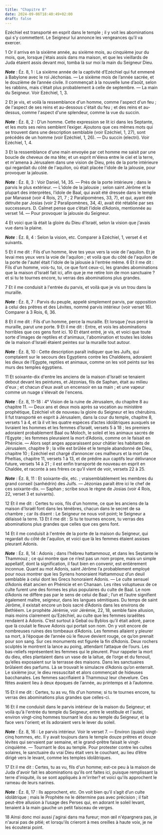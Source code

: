 ```yaml
---
title: "Chapitre 8"
date: 2024-09-06T18:40:49+02:00
draft: false
---
```



Ezéchiel est transporté en esprit dans le temple ; il y voit les abominations qui s’y commettent.
Le Seigneur lui annonce les vengeances qu’il va exercer.


1 Or il arriva en la sixième année, au sixième mois, au cinquième jour du mois, que, lorsque j'étais assis dans ma maison, et que les vieillards de Juda étaient assis devant moi, tomba là sur moi la main du Seigneur Dieu.

***Note*** :  Éz. 8, 1 : La sixième année de la captivité d’Ezéchiel qui fut emmené à Babylone avec le roi Jéchonias. ― Le sixième mois de l’année sacrée, et le douzième de l’année civile. Il commençait à la nouvelle lune d’août, selon les rabbins, mais c’était plus probablement à celle de septembre. ― La main du Seigneur. Voir Ezéchiel, 1, 3.

2 Et je vis, et voilà la ressemblance d'un homme, comme l'aspect d'un feu ; de l'aspect de ses reins et au-dessous c'était du feu ; et des reins et au-dessus, comme l'aspect d'une splendeur, comme la vue du succin.

***Note*** :  Éz. 8, 2 : D’un homme. Cette expression se lit ici dans les Septante, et les mots ses reins semblent l’exiger. Ajoutons que ces mêmes mots qui se trouvent dans une description semblable (voir Ezéchiel, 1, 27), sont précédés de un homme (voir Ezéchiel, 1, 26). ― Du succin (electri). Voir Ezéchiel, 1, 4.

3 Et la ressemblance d'une main envoyée par cet homme me saisit par une boucle de cheveux de ma tête; et un esprit m'éleva entre le ciel et la terre, et m'amena à Jérusalem dans une vision de Dieu, près de la porte intérieure qui regardait du côté de l'aquilon, où était placée l'idole de la jalousie, pour provoquer la jalousie.

***Note*** :  Éz. 8, 3 : Voir Daniel, 14, 35. ― Près de la porte intérieure ; dans le parvis le plus extérieur. ― L’idole de la jalousie ; selon saint Jérôme et la plupart des interprètes, l’idole de Baal, qui avait été dressée dans le temple par Manassé (voir 4 Rois, 21, 7 ; 2 Paralipomènes, 33, 7), et qui, ayant été détruite par Josias (voir 2 Paralipomènes, 34, 4), avait été rétablie par ses successeurs. D. Calmet pense que c’était l’idole d’Adonis, mentionnée au verset 14. ― Pour provoquer la jalousie du Seigneur.

4 Et voici que là était la gloire du Dieu d'Israël, selon la vision que j'avais vue dans la plaine.

***Note*** :  Éz. 8, 4 : Selon la vision, etc. Comparer à Ezéchiel, 1, verset 4 et suivants.


5 Et il me dit : Fils d'un homme, lève tes yeux vers la voie de l'aquilon. Et je levai mes yeux vers la voie de l'aquilon ; et voilà que du côté de l'aquilon de la porte de l'autel était l'idole de la jalousie à l'entrée même. 6 Et il me dit : Fils d'un homme, vois-tu, toi, ce que font ceux-ci, les grandes abominations que la maison d'Israël fait ici, afin que je me retire loin de mon sanctuaire ? et si tu te tournes encore, tu verras des abominations plus grandes.


7 Et il me conduisit à l'entrée du parvis, et voilà que je vis un trou dans la muraille.

***Note*** :  Éz. 8, 7 : Parvis du peuple, appelé simplement parvis, par opposition à celui des prêtres et des Lévites, nommé parvis intérieur (voir verset 16). Comparer à 3 Rois, 6, 36.

8 Et il me dit : Fils d'un homme, perce la muraille. Et lorsque j'eus percé la muraille, parut une porte. 9 Et il me dit : Entre, et vois les abominations horribles que ces gens font ici. 10 Et étant entré, je vis, et voici que toute sorte d'images de reptiles et d'animaux, l'abomination et toutes les idoles de la maison d'Israël étaient peintes sur la muraille tout autour.

***Note*** :  Éz. 8, 10 : Cette description paraît indiquer que les Juifs, qui comptaient sur le secours des Egyptiens contre les Chaldéens, adoraient les dieux de l’Egypte, reptiles et animaux, comme on les voit peints sur les murs des temples égyptiens.

11 Et soixante-dix d'entre les anciens de la maison d'Israël se tenaient debout devant les peintures, et Jézonias, fils de Saphan, était au milieu d'eux ; et chacun d'eux avait un encensoir en sa main ; et une vapeur comme un nuage s'élevait de l'encens.

***Note*** :  Éz. 8, 11-18 : 4° Vision de la ruine de Jérusalem, du chapitre 8 au chapitre 11. ― Deux ans et deux mois après sa vocation au ministère prophétique, Ezéchiel vit de nouveau la gloire du Seigneur et les chérubins. Il fut transporté en esprit à Jérusalem, dans la cour du temple, chapitre 8, versets 1 à 4, et là il vit les quatre espèces d’actes idolâtriques auxquels se livraient les hommes et les femmes d’Israël, versets 5 à 18 ; les premiers adoraient probablement Baal ou Moloch, le soleil et les animaux sacrés de l’Egypte ; les femmes pleuraient la mort d’Adonis, comme on le faisait en Phénicie. ― Alors sept anges apparaissent pour châtier les habitants de Jérusalem, chapitre 9 ; la ville est brûlée et le temple abandonné de Dieu, chapitre 10 ; Ezéchiel est chargé d’annoncer ces malheurs et la mort de Pheltias, chapitre 11, versets 1 à 13, et de prédire aux captifs leur délivrance future, versets 14 à 21 ; il est enfin transporté de nouveau en esprit en Chaldée, et raconte à ses frères ce qu’il vient de
voir, versets 22 à 25.

***Note*** :  Éz. 8, 11 : Et soixante-dix, etc. ; vraisemblablement les membres du grand conseil (sanhédrin) des Juifs. ― Jézonias paraît être ici le chef de ces soixante-dix. ― Saphan ; scribe sous le règne de Josias (voir 4 Rois, 22, verset 3 et suivants).

12 Et il me dit : Certes tu vois, fils d'un homme, ce que les anciens de la maison d'Israël font dans les ténèbres, chacun dans le secret de sa chambre ; car ils disent : Le Seigneur ne nous voit point; le Seigneur a délaissé la terre. 13 Et il me dit : Si tu te tournes encore, tu verras des abominations plus grandes que celles que ces gens font.


14 Et il me conduisit à l'entrée de la porte de la maison du Seigneur, qui regardait du côté de l'aquilon, et voici que là les femmes étaient assises pleurant Adonis.

***Note*** :  Éz. 8, 14 : Adonis ; dans l’hébreu hattammouz, et dans les Septante le Thammouz ; ce qui montre que ce n’est pas un nom propre, mais un simple appellatif, dont la signification, il faut bien en convenir, est entièrement inconnue. Quant au mot Adonis, saint Jérôme l’a probablement employé pour nous montrer que les Syriens honoraient Hattammouz d’un deuil semblable à celui dont les Grecs honoraient Adonis. ― Le culte sensuel d’Adonis était ancien en Phénicie et en Chanaan. Les rites voluptueux de ce culte furent une des formes les plus populaires du culte de Baal. Le nom d’Adonis ne diffère pas par le sens de celui de Baal ; l’un et l’autre signifient également maître, seigneur, dans les langues sémitiques. Du temps de saint Jérôme, il existait encore un bois sacré d’Adonis dans les environs de Bethléem. Le prophète Jérémie, voir Jérémie, 22, 18, semble faire allusion, mais moins clairement qu’Ezéchiel, au culte que les femmes israélites rendaient à Adonis. C’est surtout à Gebal ou Byblos qu’il était
adoré, parce que là coulait le fleuve Adonis qui portait son nom. On y voit encore de nombreuses ruines des tombeaux d’Adonis. Les femmes allaient y pleurer sa mort, à l’époque de l’année où le fleuve devient rouge, ce qu’on prenait pour son sang. Sur ces monuments est figurée la fin d’Adonis. Deux rochers sculptés le montrent la lance au poing, attendant l’attaque de l’ours. Les bas-reliefs représentent les femmes qui le pleurent. Pour rappeler la mort du dieu, elles plantaient dans un vase de la laitue, de l’orge et du fenouil, qu’elles exposaient sur la terrasse des maisons. Dans les sanctuaires brûlaient des parfums. Là se trouvait le simulacre d’Adonis qu’on enterrait. Le sixième jour, le dieu ressuscitait et alors commençait de hideuses bacchanales. Les femmes sacrifiaient à Thammouz leur chevelure. Ces fêtes avaient lieu à deux époques de l’année, au printemps et à l’automne.

15 Et il me dit : Certes, tu as vu, fils d'un homme; si tu te tournes encore, tu verras des abominations plus grandes que celles-ci.


16 Et il me conduisit dans le parvis intérieur de la maison du Seigneur; et voilà qu'à l'entrée du temple du Seigneur, entre le vestibule et l'autel, environ vingt-cinq hommes tournant le dos au temple du Seigneur, et la face vers l'orient; et ils adoraient vers le lever du soleil.

***Note*** :  Éz. 8, 16 : Le parvis intérieur. Voir le verset 7. ― Environ (quasi) vingt-cinq hommes, etc. Il y avait toujours dans le temple douze prêtres et douze lévites qui servaient par semaine, et le grand-prêtre faisait le vingt-cinquième. ― Tournant le dos au temple. Pour protester contre les cultes solaires, le sanctuaire du vrai Dieu était vers le couchant, au lieu d’être dirigé vers le levant, comme les temples idolâtriques.

17 Et il me dit : Certes, tu as vu, fils d'un homme; est-ce peu à la maison de Juda d'avoir fait les abominations qu'ils ont faites ici, puisque remplissant la terre d'iniquité, ils se sont appliqués à m'irriter? et voici qu'ils approchent le rameau de leurs narines.

***Note*** :  Éz. 8, 17 : Ils approchent, etc. On voit bien qu’il s’agit d’un culte idolâtrique ; mais le Prophète ne le détermine pas avec précision ; il fait peut-être allusion à l’usage des Perses qui, en adorant le soleil levant, tenaient à la main gauche un petit faisceau de verges.

18 Ainsi donc moi aussi j'agirai dans ma fureur; mon œil n'épargnera pas, je n'aurai pas de pitié; et lorsqu'ils crieront à mes oreilles à haute voix, je ne les écouterai point.

